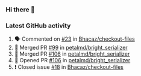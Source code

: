 ### Hi there 👋


### Latest GitHub activity
<!--START_SECTION:activity-->
1. 🗣 Commented on [#23](https://github.com/Bhacaz/checkout-files/issues/23) in [Bhacaz/checkout-files](https://github.com/Bhacaz/checkout-files)
2. 🎉 Merged PR [#99](https://github.com/petalmd/bright_serializer/pull/99) in [petalmd/bright_serializer](https://github.com/petalmd/bright_serializer)
3. 🎉 Merged PR [#106](https://github.com/petalmd/bright_serializer/pull/106) in [petalmd/bright_serializer](https://github.com/petalmd/bright_serializer)
4. 💪 Opened PR [#106](https://github.com/petalmd/bright_serializer/pull/106) in [petalmd/bright_serializer](https://github.com/petalmd/bright_serializer)
5. ❗️ Closed issue [#18](https://github.com/Bhacaz/checkout-files/issues/18) in [Bhacaz/checkout-files](https://github.com/Bhacaz/checkout-files)
<!--END_SECTION:activity-->

<!--
**Bhacaz/bhacaz** is a ✨ _special_ ✨ repository because its `README.md` (this file) appears on your GitHub profile.

Here are some ideas to get you started:

- 🔭 I’m currently working on ...
- 🌱 I’m currently learning ...
- 👯 I’m looking to collaborate on ...
- 🤔 I’m looking for help with ...
- 💬 Ask me about ...
- 📫 How to reach me: ...
- 😄 Pronouns: ...
- ⚡ Fun fact: ...
-->
